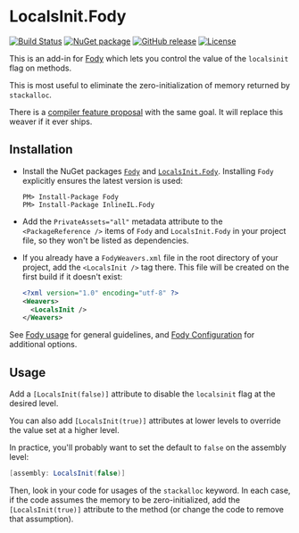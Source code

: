 # LocalsInit.Fody

[![Build Status](https://dev.azure.com/Lucas-Trzesniewski/LocalsInit/_apis/build/status/LocalsInit.Fody?branchName=master)](https://dev.azure.com/Lucas-Trzesniewski/LocalsInit/_build/latest?definitionId=3&branchName=master)
[![NuGet package](https://img.shields.io/nuget/v/LocalsInit.Fody.svg?logo=NuGet)](https://www.nuget.org/packages/LocalsInit.Fody)
[![GitHub release](https://img.shields.io/github/release/ltrzesniewski/LocalsInit.Fody.svg?logo=GitHub)](https://github.com/ltrzesniewski/LocalsInit.Fody/releases)
[![License](https://img.shields.io/badge/license-MIT-blue.svg)](https://github.com/ltrzesniewski/LocalsInit.Fody/blob/master/LICENSE)

This is an add-in for [Fody](https://github.com/Fody/Fody) which lets you control the value of the `localsinit` flag on methods.

This is most useful to eliminate the zero-initialization of memory returned by `stackalloc`.

There is a [compiler feature proposal](https://github.com/dotnet/csharplang/blob/master/proposals/skip-localsinit.md) with the same goal. It will replace this weaver if it ever ships.

## Installation

- Install the NuGet packages [`Fody`](https://www.nuget.org/packages/Fody) and [`LocalsInit.Fody`](https://www.nuget.org/packages/LocalsInit.Fody). Installing `Fody` explicitly ensures the latest version is used:

  ```
  PM> Install-Package Fody
  PM> Install-Package InlineIL.Fody
  ```

- Add the `PrivateAssets="all"` metadata attribute to the `<PackageReference />` items of `Fody` and `LocalsInit.Fody` in your project file, so they won't be listed as dependencies.

- If you already have a `FodyWeavers.xml` file in the root directory of your project, add the `<LocalsInit />` tag there. This file will be created on the first build if it doesn't exist:

  ```XML
  <?xml version="1.0" encoding="utf-8" ?>
  <Weavers>
    <LocalsInit />
  </Weavers>
  ```

See [Fody usage](https://github.com/Fody/Home/blob/master/pages/usage.md) for general guidelines, and [Fody Configuration](https://github.com/Fody/Home/blob/master/pages/configuration.md) for additional options.

## Usage

Add a `[LocalsInit(false)]` attribute to disable the `localsinit` flag at the desired level.

You can also add `[LocalsInit(true)]` attributes at lower levels to override the value set at a higher level.

In practice, you'll probably want to set the default to `false` on the assembly level:

```C#
[assembly: LocalsInit(false)]
```

Then, look in your code for usages of the `stackalloc` keyword. In each case, if the code assumes the memory to be zero-initialized, add the `[LocalsInit(true)]` attribute to the method (or change the code to remove that assumption).
